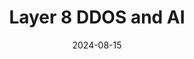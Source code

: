 ---
categories:       blog
date:             2024-08-15
description:  >-
    A new-age way of denying service.
lang:             en
last_modified_at: 2024-08-15
layout:           post
tags:
- Work
title: >-
 Layer 8 DDOS and AI
layout:           style
name: >-
 Layer 8 DDOS and AI
---
